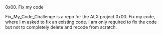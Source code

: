 0x00. Fix my code

Fix_My_Code_Challenge is a repo for the ALX project 0x00. Fix my code, where I m asked to fix an existing
code. I am only required to fix the code but not to completely delete and recode from scratch.
